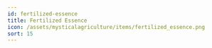 ```yaml
---
id: fertilized-essence
title: Fertilized Essence
icon: /assets/mysticalagriculture/items/fertilized_essence.png
sort: 15
---
```


